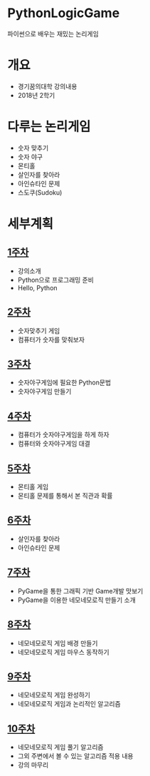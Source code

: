 # PythonLogicGame
파이썬으로 배우는 재밌는 논리게임

개요
====
* 경기꿈의대학 강의내용
* 2018년 2학기

다루는 논리게임
===============
* 숫자 맞추기
* 숫자 야구
* 몬티홀
* 살인자를 찾아라
* 아인슈타인 문제
* 스도쿠(Sudoku)

세부계획
========
[1주차](src/week01/)
-----
* 강의소개
* Python으로 프로그래밍 준비
* Hello, Python

[2주차](src/week02/)
-----
* 숫자맞추기 게임
* 컴퓨터가 숫자를 맞춰보자

[3주차](src/week03/)
-----
* 숫자야구게임에 필요한 Python문법
* 숫자야구게임 만들기

[4주차](src/week04/)
-----
* 컴퓨터가 숫자야구게임을 하게 하자
* 컴퓨터와 숫자야구게임 대결

[5주차](src/week05/)
-----
* 몬티홀 게임
* 몬티홀 문제를 통해서 본 직관과 확률

[6주차](src/week06/)
-----
* 살인자를 찾아라
* 아인슈타인 문제

[7주차](src/week07/)
-----
* PyGame을 통한 그래픽 기반 Game개발 맛보기
* PyGame을 이용한 네모네모로직 만들기 소개

[8주차](src/week08/)
-----
* 네모네모로직 게임 배경 만들기
* 네모네모로직 게임 마우스 동작하기

[9주차](src/week09/)
-----
* 네모네모로직 게임 완성하기
* 네모네모로직 게임과 논리적인 알고리즘

[10주차](src/week10/)
------
* 네모네모로직 게임 풀기 알고리즘
* 그외 주변에서 볼 수 있는 알고리즘 적용 내용
* 강의 마무리
